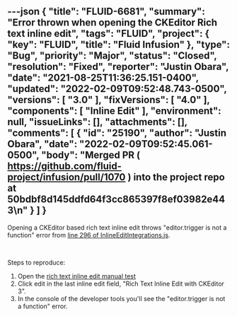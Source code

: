 ---json
{
  "title": "FLUID-6681",
  "summary": "Error thrown when opening the CKEditor Rich text inline edit",
  "tags": "FLUID",
  "project": {
    "key": "FLUID",
    "title": "Fluid Infusion"
  },
  "type": "Bug",
  "priority": "Major",
  "status": "Closed",
  "resolution": "Fixed",
  "reporter": "Justin Obara",
  "date": "2021-08-25T11:36:25.151-0400",
  "updated": "2022-02-09T09:52:48.743-0500",
  "versions": [
    "3.0"
  ],
  "fixVersions": [
    "4.0"
  ],
  "components": [
    "Inline Edit"
  ],
  "environment": null,
  "issueLinks": [],
  "attachments": [],
  "comments": [
    {
      "id": "25190",
      "author": "Justin Obara",
      "date": "2022-02-09T09:52:45.061-0500",
      "body": "Merged PR ( <https://github.com/fluid-project/infusion/pull/1070> ) into the project repo at 50bdbf8d145ddfd64f3cc865397f8ef03982e443\n"
    }
  ]
}
---
Opening a CKEditor based rich text inline edit throws "editor.trigger is not a function" error from [line 296 of InlineEditIntegrations.js](https://github.com/fluid-project/infusion/blob/b298ba9060027c8f0eaa22e1db8e3c72855bad2c/src/components/inlineEdit/js/InlineEditIntegrations.js#L296).

 

Steps to reproduce:

1. Open the [rich text inline edit manual test](https://build-infusion.fluidproject.org/tests/manual-tests/components/inlineedit/rich/)
2. Click edit in the last inline edit field, "Rich Text Inline Edit with CKEditor 3".
3. In the console of the developer tools you'll see the "editor.trigger is not a function" error.

        